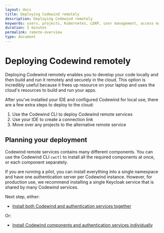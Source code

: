 ```yaml
---
layout: docs
title: Deploying Codewind remotely
description: Deploying Codewind remotely
keywords: users, projects, Kubernetes, LDAP, user management, access management, login, deployment, pod, security, securing cloud connection, remote deployment of Codewind
duration: 5 minutes
permalink: remote-overview
type: document
---
```


# Deploying Codewind remotely

Deploying Codewind remotely enables you to develop your code locally and then build and run it remotely and securely in the cloud. This option is incredibly useful because it frees up resource on your laptop and uses the cloud's resources to build and run your apps.

After you've installed your IDE and configured Codewind for local use, there are a few extra steps to deploy to the cloud:

1. Use the Codewind CLI to deploy Codewind remote services
2. Use your IDE to create a connection link
3. Move over any projects to the alternative remote service

## Planning your deployment

Codewind remote services contains many different components. You can use the Codewind CLI `cwctl` to install all the required components at once, or each component separately. 

If you are running a pilot, you can install everything into a single namespace and have one authentication server per Codewind instance. However, for production use,  we recommend installing a single Keycloak service that is shared by many Codewind services.

Next step, either:

* [Install both Codewind and authentication services together](./remotedeploy-combo.html)

Or:

* [Install Codewind components and authentication services individually](./remotedeploy-single.html)
